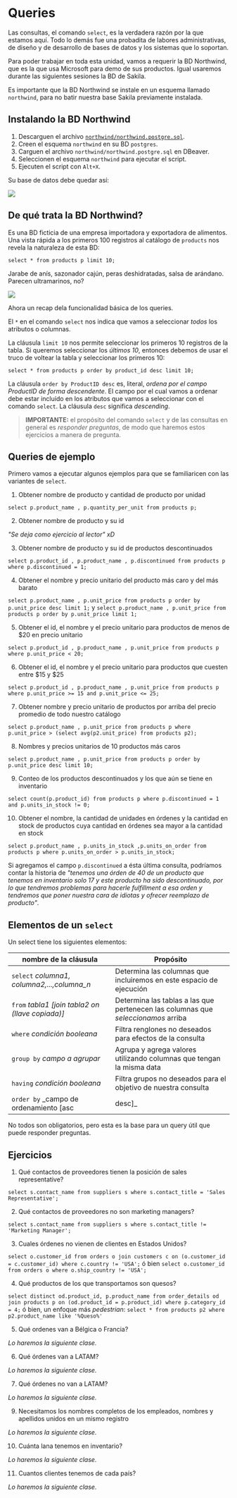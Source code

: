 # Queries

Las consultas, el comando `select`, es la verdadera razón por la que estamos aquí. Todo lo demás fue una probadita de labores administrativas, de diseño y de desarrollo de bases de datos y los sistemas que lo soportan.

Para poder trabajar en toda esta unidad, vamos a requerir la BD Northwind, que es la que usa Microsoft para demo de sus productos. Igual usaremos durante las siguientes sesiones la BD de Sakila.

Es importante que la BD Northwind se instale en un esquema llamado `northwind`, para no batir nuestra base Sakila previamente instalada.

## Instalando la BD Northwind

1. Descarguen el archivo [`northwind/northwind.postgre.sql`](https://github.com/xuxoramos/db-4-ds/blob/gh-pages/northwind/northwind.postgre.sql).
2. Creen el esquema `northwind` en su BD `postgres`.
3. Carguen el archivo `northwind/northwind.postgre.sql` en DBeaver.
4. Seleccionen el esquema `northwind` para ejecutar el script.
5. Ejecuten el script con `Alt+X`.

Su base de datos debe quedar así:

![](https://imgur.com/auNft2z.png)

## De qué trata la BD Northwind?

Es una BD ficticia de una empresa importadora y exportadora de alimentos. Una vista rápida a los primeros 100 registros al catálogo de `products` nos revela la naturaleza de esta BD:

`select * from products p limit 10;`

Jarabe de anís, sazonador cajún, peras deshidratadas, salsa de arándano. Parecen ultramarinos, no?

![](https://imgur.com/qR1icRT.png)

Ahora un recap dela funcionalidad básica de los queries.

El `*` en el comando `select` nos indica que vamos a seleccionar _todos_ los atributos o columnas.

La cláusula `limit 10` nos permite seleccionar los primeros 10 registros de la tabla. Si queremos seleccionar los _últimos 10_, entonces debemos de usar el truco de voltear la tabla y seleccionar los primeros 10:

`select * from products p order by product_id desc limit 10;`

La cláusula `order by ProductID desc` es, literal, _ordena por el campo ProductID de forma descendente_. El campo por el cual vamos a ordenar debe estar incluído en los atributos que vamos a seleccionar con el comando `select`. La cláusula `desc` significa _descending_.

 > **IMPORTANTE:** el propósito del comando `select` y de las consultas en general es _responder preguntas_, de modo que haremos estos ejercicios a manera de pregunta.

## Queries de ejemplo

Primero vamos a ejecutar algunos ejemplos para que se familiaricen con las variantes de `select`.

1. Obtener nombre de producto y cantidad de producto por unidad

`select p.product_name , p.quantity_per_unit from products p;`

2. Obtener nombre de producto y su id

_"Se deja como ejercicio al lector" xD_

3. Obtener nombre de producto y su id de productos descontinuados

`select p.product_id , p.product_name , p.discontinued from products p where p.discontinued = 1;`

4. Obtener el nombre y precio unitario del producto más caro y del más barato

`select p.product_name , p.unit_price from products p order by p.unit_price desc limit 1;` y
`select p.product_name , p.unit_price from products p order by p.unit_price limit 1;`

5. Obtener el id, el nombre y el precio unitario para productos de menos de $20 en precio unitario

`select p.product_id , p.product_name , p.unit_price from products p where p.unit_price < 20;`

6. Obtener el id, el nombre y el precio unitario para productos que cuesten entre $15 y $25

`select p.product_id , p.product_name , p.unit_price from products p where p.unit_price >= 15 and p.unit_price <= 25;`

7. Obtener nombre y precio unitario de productos por arriba del precio promedio de todo nuestro catálogo

`select p.product_name , p.unit_price from products p where p.unit_price > (select avg(p2.unit_price) from products p2);`

8. Nombres y precios unitarios de 10 productos más caros

`select p.product_name , p.unit_price from products p order by p.unit_price desc limit 10;`

9. Conteo de los productos descontinuados y los que aún se tiene en inventario

`select count(p.product_id) from products p where p.discontinued = 1 and p.units_in_stock != 0;`

10. Obtener el nombre, la cantidad de unidades en órdenes y la cantidad en stock de productos cuya cantidad en órdenes sea mayor a la cantidad en stock

`select p.product_name , p.units_in_stock ,p.units_on_order from products p where p.units_on_order > p.units_in_stock;`

Si agregamos el campo `p.discontinued` a ésta última consulta, podríamos contar la historia de _"tenemos una órden de 40 de un producto que tenemos en inventario solo 17 y este producto ha sido descontinuado, por lo que tendremos problemas para hacerle fulfillment a esa orden y tendremos que poner nuestra cara de idiotas y ofrecer reemplazo de producto"_.

## Elementos de un `select`

Un select tiene los siguientes elementos:

| nombre de la cláusula | Propósito |  
|-|-|
| `select` _columna1, columna2,...,columna_n_ | Determina las columnas que incluiremos en este espacio de ejecución |  
| `from` _tabla1 [join tabla2 on (llave copiada)]_| Determina las tablas a las que pertenecen las columnas que _seleccionamos_ arriba |  
| `where` _condición booleana_ | Filtra renglones no deseados para efectos de la consulta |  
| `group by` _campo a agrupar_| Agrupa y agrega valores utilizando columnas que tengan la misma data |
| `having` _condición booleana_ |  Filtra grupos no deseados para el objetivo de nuestra consulta |
| `order by` _campo de ordenamiento [asc|desc]_ |  Ordena de forma `asc` y `desc` los resultados de la consulta |

No todos son obligatorios, pero esta es la base para un query útil que puede responder preguntas.

## Ejercicios

1. Qué contactos de proveedores tienen la posición de sales representative?

`select s.contact_name from suppliers s where s.contact_title = 'Sales Representative';`

2. Qué contactos de proveedores no son marketing managers?

`select s.contact_name from suppliers s where s.contact_title != 'Marketing Manager';` 

3. Cuales órdenes no vienen de clientes en Estados Unidos?

`select o.customer_id from orders o join customers c on (o.customer_id = c.customer_id) where c.country != 'USA';` ó bien
`select o.customer_id from orders o where o.ship_country != 'USA';`

4. Qué productos de los que transportamos son quesos?

`select distinct od.product_id, p.product_name from order_details od join products p on (od.product_id = p.product_id) where p.category_id = 4;` ó bien, un enfoque más _pedestrian_:
`select * from products p2 where p2.product_name like '%Queso%'` 

5. Qué ordenes van a Bélgica o Francia?

_Lo haremos la siguiente clase._

6. Qué órdenes van a LATAM?

_Lo haremos la siguiente clase._

7. Qué órdenes no van a LATAM?

_Lo haremos la siguiente clase._

9. Necesitamos los nombres completos de los empleados, nombres y apellidos unidos en un mismo registro

_Lo haremos la siguiente clase._

10. Cuánta lana tenemos en inventario?

_Lo haremos la siguiente clase._

11. Cuantos clientes tenemos de cada país?

_Lo haremos la siguiente clase._


